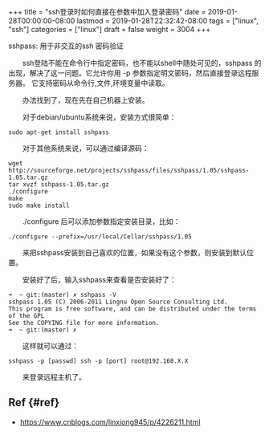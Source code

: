 +++
title = "ssh登录时如何直接在参数中加入登录密码"
date = 2019-01-28T00:00:00-08:00
lastmod = 2019-01-28T22:32:42-08:00
tags = ["linux", "ssh"]
categories = ["linux"]
draft = false
weight = 3004
+++

sshpass: 用于非交互的ssh 密码验证

　　ssh登陆不能在命令行中指定密码，也不能以shell中随处可见的，sshpass 的出现，解决了这一问题。它允许你用 -p 参数指定明文密码，然后直接登录远程服务器。 它支持密码从命令行,文件,环境变量中读取。

　　办法找到了，现在先在自己机器上安装。

　　对于debian/ubuntu系统来说，安装方式很简单：

```shell
sudo apt-get install sshpass
```

　　对于其他系统来说，可以通过编译源码：

```shell
wget http://sourceforge.net/projects/sshpass/files/sshpass/1.05/sshpass-1.05.tar.gz
tar xvzf sshpass-1.05.tar.gz
./configure
make
sudo make install
```

　　./configure 后可以添加参数指定安装目录，比如：

```shell
./configure --prefix=/usr/local/Cellar/sshpass/1.05
```

　　来把sshpass安装到自己喜欢的位置，如果没有这个参数，则安装到默认位置。

　　安装好了后，输入sshpass来查看是否安装好了：

```shell
➜  ~ git:(master) ✗ sshpass -V
sshpass 1.05 (C) 2006-2011 Lingnu Open Source Consulting Ltd.
This program is free software, and can be distributed under the terms of the GPL
See the COPYING file for more information.
➜  ~ git:(master) ✗
```

　　这样就可以通过：

```shell
sshpass -p [passwd] ssh -p [port] root@192.168.X.X
```

　　来登录远程主机了。


## Ref {#ref}

-   <https://www.cnblogs.com/linxiong945/p/4226211.html>
